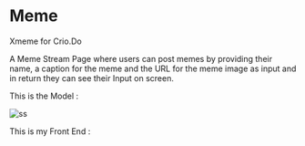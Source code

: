 # Meme
Xmeme for Crio.Do

A Meme Stream Page where users can post memes by providing their name, a caption for the meme and the URL for the meme image as input and in return they can see their Input on screen.


This is the Model :

![ss](https://user-images.githubusercontent.com/42694233/108017227-5ddb4f80-703a-11eb-90d5-0cd4cc62f7e9.PNG)


This is my Front End :




